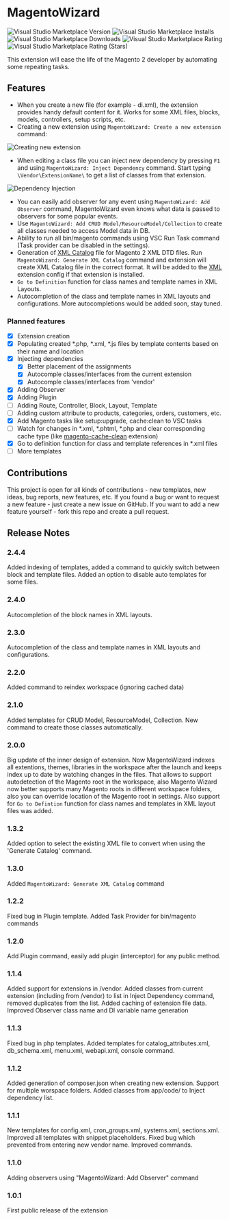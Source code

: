 # MagentoWizard

![Visual Studio Marketplace Version](https://img.shields.io/visual-studio-marketplace/v/viperet.vscode-magento-wizard)
![Visual Studio Marketplace Installs](https://img.shields.io/visual-studio-marketplace/i/viperet.vscode-magento-wizard)
![Visual Studio Marketplace Downloads](https://img.shields.io/visual-studio-marketplace/d/viperet.vscode-magento-wizard)
![Visual Studio Marketplace Rating](https://img.shields.io/visual-studio-marketplace/r/viperet.vscode-magento-wizard)
![Visual Studio Marketplace Rating (Stars)](https://img.shields.io/visual-studio-marketplace/stars/viperet.vscode-magento-wizard)

This extension will ease the life of the Magento 2 developer by automating some repeating tasks.

## Features

- When you create a new file (for example - di.xml), the extension provides handy default content for it. Works for some XML files, blocks, models, controllers, setup scripts, etc.
- Creating a new extension using `MagentoWizard: Create a new extension` command:

![Creating new extension](https://github.com/viperet/vscode-magento-wizard/raw/master/images/create_extension.gif)

- When editing a class file you can inject new dependency by pressing `F1` and using `MagentoWizard: Inject Dependency` command.
Start typing `\Vendor\ExtensionName\` to get a list of classes from that extension.

![Dependency Injection ](https://github.com/viperet/vscode-magento-wizard/raw/master/images/dependency-injection.gif)

- You can easily add observer for any event using `MagentoWizard: Add Observer` command, MagentoWizard even knows what data is passed to observers for some popular events.
- Use `MagentoWizard: Add CRUD Model/ResourceModel/Collection` to create all classes needed to access Model data in DB.
- Ability to run all bin/magento commands using VSC Run Task command (Task provider can be disabled in the settings).
- Generation of [XML Catalog](https://en.wikipedia.org/wiki/XML_catalog) file for Magento 2 XML DTD files. Run `MagentoWizard: Generate XML Catalog` command and extension will create XML Catalog file in the correct format. It will be added to the [XML](https://marketplace.visualstudio.com/items?itemName=redhat.vscode-xml) extension config if that extension is installed.
- `Go to Definition` function for class names and template names in XML Layouts.
- Autocompletion of the class and template names in XML layouts and configurations. More autocompletions would be added soon, stay tuned.

### Planned features

- [x] Extension creation
- [x] Populating created *.php, *.xml, *.js files by template contents based on their name and location
- [x] Injecting dependencies
  - [x] Better placement of the assignments
  - [x] Autocomple classes/interfaces from the current extension
  - [x] Autocomple classes/interfaces from 'vendor'
- [x] Adding Observer
- [x] Adding Plugin
- [ ] Adding Route, Controller, Block, Layout, Template
- [ ] Adding custom attribute to products, categories, orders, customers, etc.
- [x] Add Magento tasks like setup:upgrade, cache:clean to VSC tasks
- [ ] Watch for changes in *.xml, *.phtml, *.php and clear corresponding cache type (like [magento-cache-clean](https://github.com/mage2tv/magento-cache-clean) extension)
- [x] Go to definition function for class and template references in *.xml files
- [ ] More templates

## Contributions

This project is open for all kinds of contributions - new templates, new ideas, bug reports, new features, etc.
If you found a bug or want to request a new feature - just create a new issue on GitHub. If you want to add a new feature yourself -
fork this repo and create a pull request.

## Release Notes

### 2.4.4

Added indexing of templates, added a command to quickly switch between block and template files.
Added an option to disable auto templates for some files.

### 2.4.0

Autocompletion of the block names in XML layouts.

### 2.3.0

Autocompletion of the class and template names in XML layouts and configurations.

### 2.2.0

Added command to reindex workspace (ignoring cached data)

### 2.1.0

Added templates for CRUD Model, ResourceModel, Collection. New command to create those classes automatically.

### 2.0.0

Big update of the inner design of extension. Now MagentoWizard indexes all extentions, themes, libraries in the workspace after the launch
and keeps index up to date by watching changes in the files. That allows to support autodetection of the Magento root in the workspace, also
Magento Wizard now better supports many Magento roots in different workspace folders, also you can override location of the Magento root in settings.
Also support for `Go to Defintion` function for class names and templates in XML layout files was added.

### 1.3.2

Added option to select the existing XML file to convert when using the 'Generate Catalog' command.

### 1.3.0

Added `MagentoWizard: Generate XML Catalog` command

### 1.2.2

Fixed bug in Plugin template.
Added Task Provider for bin/magento commands

### 1.2.0

Add Plugin command, easily add plugin (interceptor) for any public method.

### 1.1.4

Added support for extensions in /vendor. Added classes from current extension (including from /vendor) to list in
Inject Dependency command, removed duplicates from the list. Added caching of extension file data.
Improved Observer class name and DI variable name generation

### 1.1.3

Fixed bug in php templates. Added templates for catalog_attributes.xml, db_schema.xml, menu.xml, webapi.xml, console command.

### 1.1.2

Added generation of composer.json when creating new extension. Support for multiple worspace folders. Added classes from app/code/ to Inject dependency list.

### 1.1.1

New templates for config.xml, cron_groups.xml, systems.xml, sections.xml. Improved all templates with snippet placeholders.
Fixed bug which prevented from entering new vendor name. Improved commands.

### 1.1.0

Adding observers using "MagentoWizard: Add Observer" command

### 1.0.1

First public release of the extension
